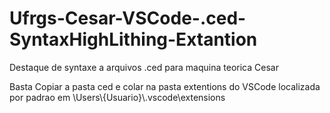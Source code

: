 # Ufrgs-Cesar-VSCode-.ced-SyntaxHighLithing-Extantion
Destaque de syntaxe a arquivos .ced para maquina teorica Cesar

Basta Copiar a pasta ced e colar na pasta extentions do VSCode localizada por padrao em \\Users\\{Usuario}\\.vscode\\extensions